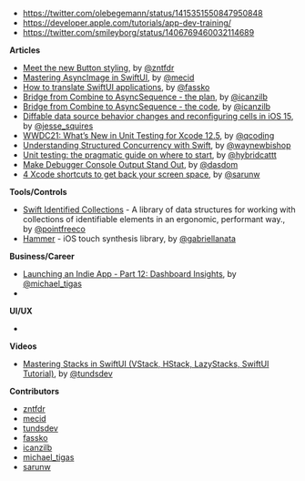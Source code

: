 - https://twitter.com/olebegemann/status/1415351550847950848
- https://developer.apple.com/tutorials/app-dev-training/
- https://twitter.com/smileyborg/status/1406769460032114689


**Articles**

* [Meet the new Button styling](https://www.fivestars.blog/articles/button-styles-2/), by [@zntfdr](https://twitter.com/zntfdr)
* [Mastering AsyncImage in SwiftUI](https://swiftwithmajid.com/2021/07/07/mastering-asyncimage-in-swiftui/), by [@mecid](https://twitter.com/mecid)
* [How to translate SwiftUI applications](https://kristaps.me/blog/swiftui-localization/), by [@fassko](https://twitter.com/fassko)
* [Bridge from Combine to AsyncSequence - the plan](https://trycombine.com/posts/combine-async-sequence-1/), by [@icanzilb](https://twitter.com/icanzilb)
* [Bridge from Combine to AsyncSequence - the code](https://trycombine.com/posts/combine-async-sequence-2/), by [@icanzilb](https://twitter.com/icanzilb)
* [Diffable data source behavior changes and reconfiguring cells in iOS 15](https://www.jessesquires.com/blog/2021/07/08/diffable-data-source-behavior-changes-and-reconfiguring-cells-in-ios-15/), by [@jesse_squires](https://twitter.com/jesse_squires)
* [WWDC21: What’s New in Unit Testing for Xcode 12.5](https://qualitycoding.org/wwdc21-unit-testing/), by [@qcoding](https://twitter.com/qcoding)
* [Understanding Structured Concurrency with Swift](https://www.waynewbishop.com/article/swift-async-await), by [@waynewbishop](https://twitter.com/waynewbishop)
* [Unit testing: the pragmatic guide on where to start](https://hybridcattt.com/blog/start-testing-pragmatic-guide/), by [@hybridcattt](https://twitter.com/hybridcattt)
* [Make Debugger Console Output Stand Out](https://dasdom.dev/posts/changing-color-for-debugger-output/), by [@dasdom](https://twitter.com/dasdom)
* [4 Xcode shortcuts to get back your screen space](https://sarunw.com/posts/xcode-shortcuts-for-space/), by [@sarunw](https://twitter.com/sarunw)

**Tools/Controls**

* [Swift Identified Collections](https://github.com/pointfreeco/swift-identified-collections) - A library of data structures for working with collections of identifiable elements in an ergonomic, performant way., by [@pointfreeco](https://twitter.com/pointfreeco)
* [Hammer](https://github.com/lyft/Hammer) - iOS touch synthesis library, by [@gabriellanata](https://twitter.com/gabriellanata)

**Business/Career**

* [Launching an Indie App - Part 12: Dashboard Insights](https://heyimakeapps.com/blog/launching-an-indie-app-part-12-dashboard-insights), by [@michael_tigas](https://twitter.com/michael_tigas)
* 

**UI/UX**

*

**Videos**

* [Mastering Stacks in SwiftUI (VStack, HStack, LazyStacks, SwiftUI Tutorial)](https://youtu.be/P6eFtYaX4ow), by [@tundsdev](https://twitter.com/tundsdev)

**Contributors**

* [zntfdr](https://github.com/zntfdr)
* [mecid](https://github.com/mecid)
* [tundsdev](https://github.com/tunds)
* [fassko](https://github.com/fassko)
* [icanzilb](https://github.com/icanzilb)
* [michael_tigas](https://github.com/teeeeeegz)
* [sarunw](https://github.com/sarunw)
